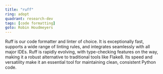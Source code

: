 ```yaml
---
title: "ruff"
ring: adopt
quadrant: research-dev
tags: [code formatting]
goto: Robin Houdmeyers
---
```


Ruff is our code formatter and linter of choice. It is exceptionally fast, supports a wide range of linting rules, and integrates seamlessly with all major IDEs. Ruff is rapidly evolving, with type-checking features on the way, making it a robust alternative to traditional tools like Flake8. Its speed and versatility make it an essential tool for maintaining clean, consistent Python code.
